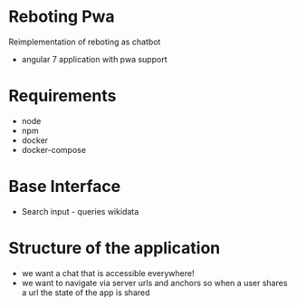 # Reboting Pwa
Reimplementation of reboting as chatbot
* angular 7 application with pwa support

# Requirements
* node
* npm
* docker
* docker-compose

# Base Interface
- Search input - queries wikidata

# Structure of the application

- we want a chat that is accessible everywhere!
- we want to navigate via server urls and anchors so
   when a user shares a url the state of the app is shared

